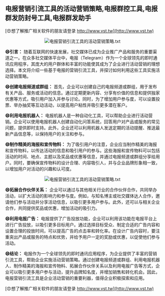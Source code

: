 ## **电报营销引流工具的活动营销策略,电报群控工具,电报群发防封号工具,电报群发助手**

[😍想了解推广相关软件的朋友请登录 http://www.vst.tw](http://www.vst.tw)

 <center><img src="https://vst.tw/MP4/tuiguang/png/6.png" alt="电报营销引流工具的活动营销策略.txt"></center>

**😄引言：**
随着互联网的快速发展，社交媒体已成为企业推广产品和服务的重要渠道之一。在众多社交媒体平台中，电报（Telegram）作为一个全球领先的即时通讯应用程序，其庞大的用户群体和丰富的功能使其成为了企业进行活动营销的理想选择。本文将介绍一些基于电报的营销引流工具，并探讨如何利用这些工具实施活动营销策略。

**😄创建电报频道或群组：**
首先，企业可以创建自己的电报频道或群组，用于发布有关产品、服务或活动的信息。通过定期更新内容、分享有价值的信息和提供独家优惠等方式，吸引用户加入并参与讨论。同时，为了增加用户参与度，可以设置投票、举办抽奖等互动活动，以提高用户粘性并吸引更多潜在客户。

**😄利用电报机器人：**
电报机器人是一种自动化工具，可以帮助企业进行活动营销。企业可以使用电报机器人创建自动化问答系统，回答用户对产品或服务的常见问题，提供即时支持。此外，企业还可以利用机器人发送定期的活动提醒、推送最新产品信息等，以保持用户的关注和参与。

**😄制作精美的海报和宣传物料：**
为了吸引用户的注意，企业应当制作精美的海报和宣传物料，以传达活动的信息和吸引用户的参与。这些海报和宣传物料可以包括活动的时间、地点、主题以及奖品或优惠等信息，并通过电报频道或群组分享给用户。同时，要确保宣传物料的设计合理、内容吸引人，并与企业品牌形象相一致，以增加用户对活动的兴趣和认可度。

 <center><img src="https://vst.tw/MP4/tuiguang/png/5.png" alt="电报营销引流工具的活动营销策略.txt"></center>

**😄拓展合作伙伴关系：**
企业可以通过与其他相关行业的合作伙伴合作，共同举办活动，以扩大活动的影响力和参与度。例如，与知名博主或社交媒体达人合作，邀请他们参与活动并分享活动信息，以吸引更多用户参与。此外，还可以与相关企业合作，共同提供奖品或优惠，增加活动的吸引力。

**😄利用电报广告：**
电报提供了广告投放功能，企业可以利用该功能在电报平台上进行广告投放，以吸引更多目标用户。通过选择目标受众、制定合适的广告内容和设置合理的投放时间，可以提高广告的点击率和转化率。在设计广告内容时，要注重突出产品或服务的特点和优势，并给予用户一定的奖励或优惠，以促使他们参与活动。

**😄结论：**
电报作为一个全球领先的即时通讯应用程序，为企业提供了丰富的营销引流工具，帮助企业实施活动营销策略。通过创建电报频道或群组、利用电报机器人、制作精美的海报和宣传物料、拓展合作伙伴关系以及利用电报广告等方式，企业可以吸引更多用户参与活动，提升品牌知名度，并增加销售和转化机会。因此，电报营销引流工具是企业活动营销的重要利器，值得企业积极探索和应用。

[😍想了解推广相关软件的朋友请登录 http://www.vst.tw](http://www.vst.tw)



